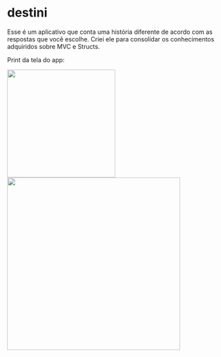 # destini

Esse é um aplicativo que conta uma história diferente de acordo com as respostas que você escolhe. Criei ele para consolidar os conhecimentos adquiridos sobre MVC e Structs.

Print da tela do app:

<div>
<img src="https://user-images.githubusercontent.com/93380504/146173048-df14a1cb-a18d-4146-812b-a76010345eb1.png" width="250px" />
<img src="https://user-images.githubusercontent.com/93380504/146173058-5396720f-f7d0-4183-a106-01781b93ec54.png" width="400px" />
</div>

